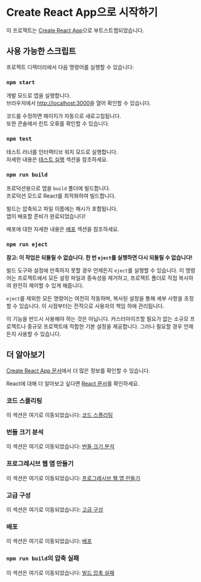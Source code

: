 # Create React App으로 시작하기

이 프로젝트는 [Create React App](https://github.com/facebook/create-react-app)으로 부트스트랩되었습니다.

## 사용 가능한 스크립트

프로젝트 디렉터리에서 다음 명령어를 실행할 수 있습니다:

### `npm start`

개발 모드로 앱을 실행합니다.  
브라우저에서 [http://localhost:3000](http://localhost:3000)을 열어 확인할 수 있습니다.

코드를 수정하면 페이지가 자동으로 새로고침됩니다.  
또한 콘솔에서 린트 오류를 확인할 수 있습니다.

### `npm test`

테스트 러너를 인터랙티브 워치 모드로 실행합니다.  
자세한 내용은 [테스트 실행](https://facebook.github.io/create-react-app/docs/running-tests) 섹션을 참조하세요.

### `npm run build`

프로덕션용으로 앱을 `build` 폴더에 빌드합니다.  
프로덕션 모드로 React를 최적화하여 빌드합니다.

빌드는 압축되고 파일 이름에는 해시가 포함됩니다.  
앱이 배포할 준비가 완료되었습니다!

배포에 대한 자세한 내용은 [배포](https://facebook.github.io/create-react-app/docs/deployment) 섹션을 참조하세요.

### `npm run eject`

**참고: 이 작업은 되돌릴 수 없습니다. 한 번 `eject`를 실행하면 다시 되돌릴 수 없습니다!**

빌드 도구와 설정에 만족하지 못할 경우 언제든지 `eject`를 실행할 수 있습니다. 이 명령어는 프로젝트에서 모든 설정 파일과 종속성을 제거하고, 프로젝트 폴더로 직접 복사하여 완전히 제어할 수 있게 해줍니다.

`eject`를 제외한 모든 명령어는 여전히 작동하며, 복사된 설정을 통해 세부 사항을 조정할 수 있습니다. 이 시점부터는 전적으로 사용자의 책임 하에 관리됩니다.

이 기능을 반드시 사용해야 하는 것은 아닙니다. 커스터마이즈할 필요가 없는 소규모 프로젝트나 중규모 프로젝트에 적합한 기본 설정을 제공합니다. 그러나 필요할 경우 언제든지 사용할 수 있습니다.

## 더 알아보기

[Create React App 문서](https://facebook.github.io/create-react-app/docs/getting-started)에서 더 많은 정보를 확인할 수 있습니다.

React에 대해 더 알아보고 싶다면 [React 문서](https://reactjs.org/)를 확인하세요.

### 코드 스플리팅

이 섹션은 여기로 이동되었습니다: [코드 스플리팅](https://facebook.github.io/create-react-app/docs/code-splitting)

### 번들 크기 분석

이 섹션은 여기로 이동되었습니다: [번들 크기 분석](https://facebook.github.io/create-react-app/docs/analyzing-the-bundle-size)

### 프로그레시브 웹 앱 만들기

이 섹션은 여기로 이동되었습니다: [프로그레시브 웹 앱 만들기](https://facebook.github.io/create-react-app/docs/making-a-progressive-web-app)

### 고급 구성

이 섹션은 여기로 이동되었습니다: [고급 구성](https://facebook.github.io/create-react-app/docs/advanced-configuration)

### 배포

이 섹션은 여기로 이동되었습니다: [배포](https://facebook.github.io/create-react-app/docs/deployment)

### `npm run build`의 압축 실패

이 섹션은 여기로 이동되었습니다: [빌드 압축 실패](https://facebook.github.io/create-react-app/docs/troubleshooting#npm-run-build-fails-to-minify)
